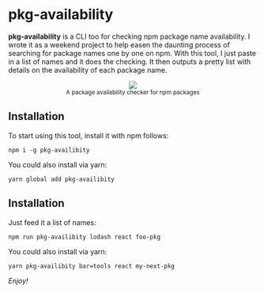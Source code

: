 # pkg-availability

**pkg-availability** is a CLI too for checking npm package name availability. I wrote it as a weekend project to help easen the daunting process of searching for package names one by one on npm. With this tool, I just paste in a list of names and it does the checking. It then outputs a pretty list with details on the availability of each package name.

<p align="center">
  <img src="https://raw.githubusercontent.com/bukharim96/pkg-availability/master/preview.png">
  <br>
  <small>A package availability checker for npm packages</small>
</p>

## Installation

To start using this tool, install it with npm follows:
```
npm i -g pkg-availibity
```

You could also install via yarn:
```
yarn global add pkg-availibity
```

## Installation

Just feed it a list of names:

```
npm run pkg-availibity lodash react foo-pkg
```

You could also install via yarn:
```
yarn pkg-availibity bar=tools react my-next-pkg
```

*Enjoy!*